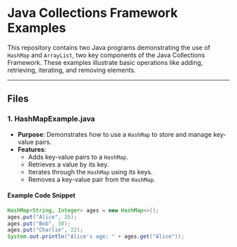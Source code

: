# Java Collections Framework Examples

This repository contains two Java programs demonstrating the use of `HashMap` and `ArrayList`, two key components of the Java Collections Framework. These examples illustrate basic operations like adding, retrieving, iterating, and removing elements.

---

## Files

### **1. HashMapExample.java**
- **Purpose**: Demonstrates how to use a `HashMap` to store and manage key-value pairs.
- **Features**:
  - Adds key-value pairs to a `HashMap`.
  - Retrieves a value by its key.
  - Iterates through the `HashMap` using its keys.
  - Removes a key-value pair from the `HashMap`.

#### Example Code Snippet
```java
HashMap<String, Integer> ages = new HashMap<>();
ages.put("Alice", 25);
ages.put("Bob", 30);
ages.put("Charlie", 22);
System.out.println("Alice's age: " + ages.get("Alice"));
